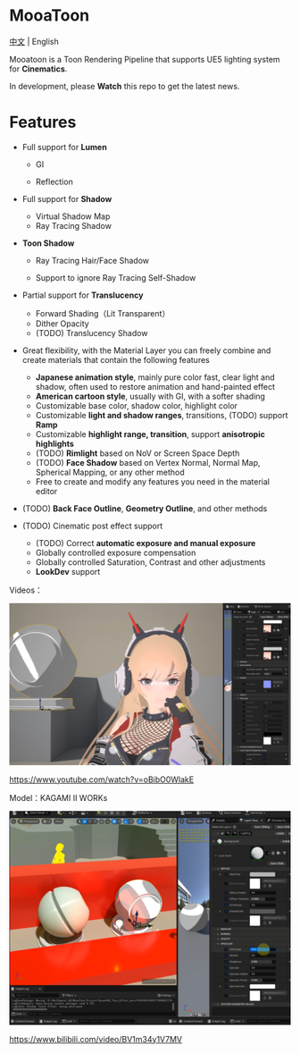 # MooaToon

[中文](https://github.com/JasonMa0012/MooaToon/blob/main/README_CN.md) | English

Mooatoon is a Toon Rendering Pipeline that supports  UE5 lighting system for **Cinematics**.

In development, please **Watch** this repo to get the latest news.

# Features

- Full support for **Lumen**

  - GI

  - Reflection
- Full support for **Shadow**

  - Virtual Shadow Map
  - Ray Tracing Shadow
- **Toon Shadow**
  - Ray Tracing Hair/Face Shadow

  - Support to ignore Ray Tracing Self-Shadow

- Partial support for **Translucency**

  - Forward Shading（Lit Transparent）
  - Dither Opacity
  - (TODO) Translucency Shadow
- Great flexibility, with the Material Layer you can freely combine and create materials that contain the following features

  - **Japanese animation style**, mainly pure color fast, clear light and shadow, often used to restore animation and hand-painted effect
  - **American cartoon style**, usually with GI, with a softer shading
  - Customizable base color, shadow color, highlight color
  - Customizable **light and shadow ranges**, transitions, (TODO) support **Ramp**
  - Customizable **highlight range, transition**, support **anisotropic highlights**
  - (TODO) **Rimlight** based on NoV or Screen Space Depth
  - (TODO) **Face Shadow** based on Vertex Normal, Normal Map, Spherical Mapping, or any other method
  - Free to create and modify any features you need in the material editor
- (TODO) **Back Face Outline**, **Geometry Outline**, and other methods
- (TODO) Cinematic post effect support

  - (TODO) Correct **automatic exposure and manual exposure**
  - Globally controlled exposure compensation
  - Globally controlled Saturation, Contrast and other adjustments
  - **LookDev** support

Videos：

![image-20220723170300020](README.assets/image-20220723170300020.png)

https://www.youtube.com/watch?v=oBibO0WlakE

Model：KAGAMI Ⅱ WORKs

![image-20220613220050376](README.assets/image-20220613220050376.png)

https://www.bilibili.com/video/BV1m34y1V7MV

